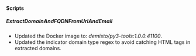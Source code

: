 #### Scripts
##### ExtractDomainAndFQDNFromUrlAndEmail
- Updated the Docker image to: *demisto/py3-tools:1.0.0.41100*.
- Updated the indicator domain type regex to avoid catching HTML tags in extracted domains.